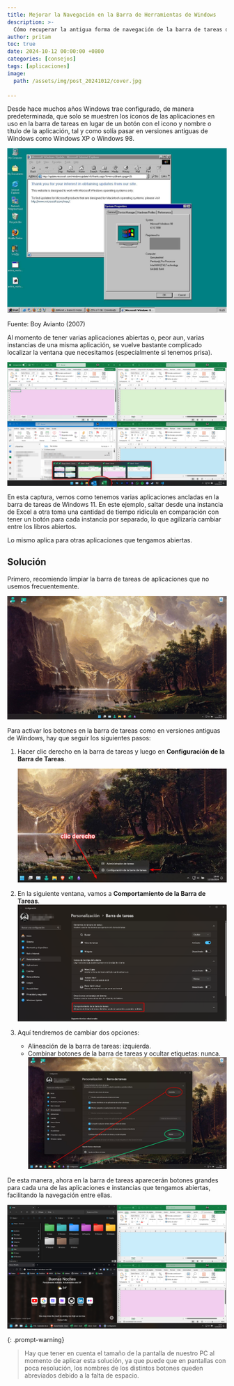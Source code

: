 ```yaml
---
title: Mejorar la Navegación en la Barra de Herramientas de Windows
description: >-
  Cómo recuperar la antigua forma de navegación de la barra de tareas del escritorio de Windows.
author: pritam
toc: true
date: 2024-10-12 00:00:00 +0800
categories: [consejos]
tags: [aplicaciones]
image:
  path: /assets/img/post_20241012/cover.jpg

---
```

Desde hace muchos años Windows trae configurado, de manera predeterminada, que solo se muestren los iconos de las aplicaciones en uso en la barra de tareas en lugar de un botón con el icono y nombre o título de la aplicación, tal y como solía pasar en versiones antiguas de Windows como Windows XP o Windows 98.

![Escritorio de Windows 98](/assets/img/post_20241012/windows_98.jpg)

Fuente: Boy Avianto (2007)

Al momento de tener varias aplicaciones abiertas o, peor aun, varias instancias de una misma aplicación, se vuelve bastante complicado localizar la ventana que necesitamos (especialmente si tenemos prisa).

![Escritorio](/assets/img/post_20241012/taskbar_0.png)

En esta captura, vemos como tenemos varias aplicaciones ancladas en la barra de tareas de Windows 11. En este ejemplo, saltar desde una instancia de Excel a otra toma una cantidad de tiempo ridícula en comparación con tener un botón para cada instancia por separado, lo que agilizaría cambiar entre los libros abiertos.

Lo mismo aplica para otras aplicaciones que tengamos abiertas.

## Solución

Primero, recomiendo limpiar la barra de tareas de aplicaciones que no usemos frecuentemente.

![Escritorio](/assets/img/post_20241012/taskbar_1.jpg)

Para activar los botones en la barra de tareas como en versiones antiguas de Windows, hay que seguir los siguientes pasos:

1. Hacer clic derecho en la barra de tareas y luego en **Configuración de la Barra de Tareas**.
   
   ![Escritorio](/assets/img/post_20241012/taskbar_3.jpg)

2. En la siguiente ventana, vamos a **Comportamiento de la Barra de Tareas**.
   ![Configuración](/assets/img/post_20241012/taskbar_4.png)
3. Aquí tendremos de cambiar dos opciones: 
   -  Alineación de la barra de tareas: izquierda.
   -  Combinar botones de la barra de tareas y ocultar etiquetas: nunca.
   ![Escritorio y Configuración](/assets/img/post_20241012/taskbar_6.jpg)

De esta manera, ahora en la barra de tareas aparecerán botones grandes para cada una de las aplicaciones e instancias que tengamos abiertas, facilitando la navegación entre ellas.

![Escritorio](/assets/img/post_20241012/taskbar_7.png)

{: .prompt-warning}
> Hay que tener en cuenta el tamaño de la pantalla de nuestro PC al momento de aplicar esta solución, ya que puede que en pantallas con poca resolución, los nombres de los distintos botones queden abreviados debido a la falta de espacio.

